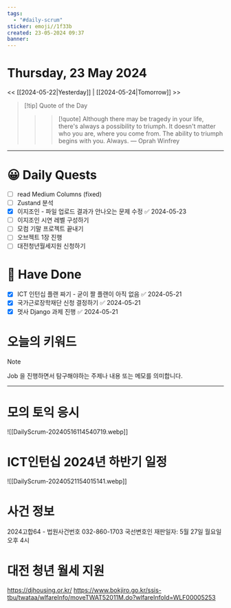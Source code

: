 ```yaml
---
tags:
  - "#daily-scrum"
sticker: emoji//1f33b
created: 23-05-2024 09:37
banner:
---
```

# Thursday, 23 May 2024
<< [[2024-05-22|Yesterday]] | [[2024-05-24|Tomorrow]] >>

> [!tip] Quote of the Day  
> > > [!quote] Although there may be tragedy in your life, there's always a possibility to triumph. It doesn't matter who you are, where you come from. The ability to triumph begins with you. Always.
> — Oprah Winfrey

---

#  😀 Daily Quests
- [ ] read Medium Columns (fixed)
- [ ] Zustand 분석
- [x] 이지조인 - 파일 업로드 결과가 안나오는 문제 수정 ✅ 2024-05-23
- [ ] 이지조인 시연 레벨 구성하기
- [ ] 모컴 기말 프로젝트 끝내기
- [ ] 오브젝트 1장 진행
- [ ] 대전청년월세지원 신청하기

# 🙂 Have Done
- [x] ICT 인턴십 플랜 짜기 - 굳이 짤 플랜이 아직 없음 ✅ 2024-05-21 
- [x] 국가근로장학재단 신청 결정하기 ✅ 2024-05-21
- [x] 멋사 Django 과제 진행 ✅ 2024-05-21

# 오늘의 키워드

> [!NOTE]
> Job 을 진행하면서 탐구해야하는 주제나 내용 또는 메모를 의미합니다.


---

# 모의 토익 응시
![[DailyScrum-20240516114540719.webp]]

# ICT인턴십 2024년 하반기 일정
![[DailyScrum-20240521154015141.webp]]

# 사건 정보
2024고합64 - 법원사건번호
032-860-1703
국선변호인
재판일자: 5월 27일 월요일 오후 4시

# 대전 청년 월세 지원
https://djhousing.or.kr/
https://www.bokjiro.go.kr/ssis-tbu/twataa/wlfareInfo/moveTWAT52011M.do?wlfareInfoId=WLF00005253
